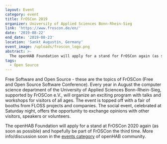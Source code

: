 ```yaml
---
layout: Event
category: event
title: FrOSCon 2019
organizer: University of Applied Sciences Bonn-Rhein-Sieg
link: 'https://www.froscon.de/en/'
date: '2019-08-22'
end_date: '2019-08-23'
location: 'Sankt Augustin, Germany'
event_image: /uploads/froscon_logo.png
abstract: >-
  The openHAB Foundation will apply for a stand for FrOSCon again (as soon as possible) and hopefully be part of FrOSCon the third time in row.
tags:
  - Open Source
---
```

Free Software and Open Source - these are the topics of FrOSCon (Free and Open Source Software Conference). Every year in August the computer science department of the University of Applied Sciences Bonn-Rhein-Sieg, supported by FrOSCon e.V., will organize an exciting program with talks and workshops for visitors of all ages. The event is topped off with a fair of booths from FLOSS projects and companies. The social event, celebrated at Saturday night, offers the opportunity to exchange opinions with other visitors, speakers or volunteers.

The openHAB Foundation will apply for a stand at FrOSCon 2020 again (as soon as possible) and hopefully be part of FrOSCon the third time.
More info/discussion soon in the [events category](https://community.openhab.org/c/organisation/events/38) of openHAB community.

<!-- more -->
